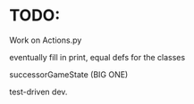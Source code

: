 # TODO:

Work on Actions.py

eventually fill in print, equal defs for the classes

successorGameState (BIG ONE)

test-driven dev.  



